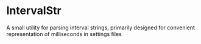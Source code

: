 # IntervalStr
A small utility for parsing interval strings, primarily designed for convenient representation of milliseconds in settings files
